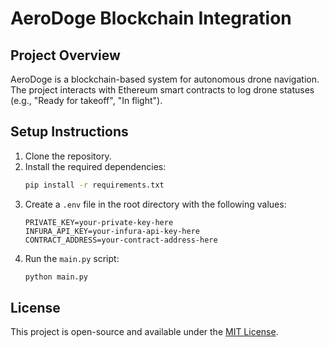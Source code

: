 # AeroDoge Blockchain Integration

## Project Overview
AeroDoge is a blockchain-based system for autonomous drone navigation. The project interacts with Ethereum smart contracts to log drone statuses (e.g., "Ready for takeoff", "In flight").

## Setup Instructions

1. Clone the repository.
2. Install the required dependencies:
    ```bash
    pip install -r requirements.txt
    ```
3. Create a `.env` file in the root directory with the following values:
    ```env
    PRIVATE_KEY=your-private-key-here
    INFURA_API_KEY=your-infura-api-key-here
    CONTRACT_ADDRESS=your-contract-address-here
    ```
4. Run the `main.py` script:
    ```bash
    python main.py
    ```

## License
This project is open-source and available under the [MIT License](LICENSE).
